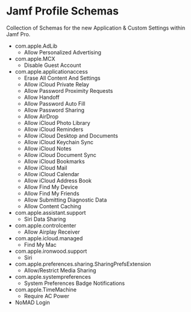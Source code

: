 # Jamf Profile Schemas

Collection of Schemas for the new Application & Custom Settings within Jamf Pro.

* com.apple.AdLib
  * Allow Personalized Advertising
* com.apple.MCX
  * Disable Guest Account
* com.apple.applicationaccess 
  * Erase All Content And Settings
  * Allow iCloud Private Relay
  * Allow Password Proximity Requests
  * Allow Handoff
  * Allow Password Auto Fill
  * Allow Password Sharing
  * Allow AirDrop
  * Allow iCloud Photo Library
  * Allow iCloud Reminders
  * Allow iCloud Desktop and Documents
  * Allow iCloud Keychain Sync
  * Allow iCloud Notes
  * Allow iCloud Document Sync
  * Allow iCloud Bookmarks
  * Allow iCloud Mail
  * Allow iCloud Calendar
  * Allow iCloud Address Book
  * Allow Find My Device
  * Allow Find My Friends
  * Allow Submitting Diagnostic Data
  * Allow Content Caching
* com.apple.assistant.support
  * Siri Data Sharing
* com.apple.controlcenter
  * Allow Airplay Receiver
* com.apple.icloud.managed
  * Find My Mac
* com.apple.ironwood.support
  * Siri
* com.apple.preferences.sharing.SharingPrefsExtension
  * Allow/Restrict Media Sharing
* com.apple.systempreferences
  * System Preferences Badge Notifications
* com.apple.TimeMachine
  * Require AC Power
* NoMAD Login
